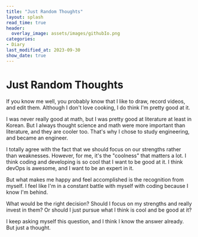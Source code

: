 ```yaml
---
title: "Just Random Thoughts" 
layout: splash
read_time: true
header:
  overlay_image: assets/images/githubIo.png
categories:
- Diary
last_modified_at: 2023-09-30
show_date: true
---
```


# Just Random Thoughts

If you know me well, you probably know that I like to draw, record videos, and edit them. Although I don't love cooking, I do think I'm pretty good at it. 

I was never really good at math, but I was pretty good at literature at least in Korean. But I always thought science and math were more important than literature, and they are cooler too. That's why I chose to study engineering, and became an engineer.

I totally agree with the fact that we should focus on our strengths rather than weaknesses. However, for me, it's the "coolness" that matters a lot. I think coding and developing is so cool that I want to be good at it. I think devOps is awesome, and I want to be an expert in it.

But what makes me happy and feel accomplished is the recognition from myself. I feel like I'm in a constant battle with myself with coding because I know I'm behind. 

What would be the right decision? Should I focus on my strengths and really invest in them? Or should I just pursue what I think is cool and be good at it?

I keep asking myself this question, and I think I know the answer already. But just a thought.
